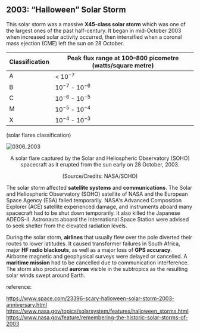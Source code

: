 ## 2003: “Halloween” Solar Storm

This solar storm was a massive **X45-class solar storm** which was one of the largest ones of the past half-century.  It began in mid-October 2003 when increased solar activity occurred, then intensified when a coronal mass ejection (CME) left the sun on 28 October.

| Classification | Peak flux range at 100–800 picometre (watts/square metre) |
| -------------- | --------------------------------------------------------- |
| A              | < $10^{-7}$                                               |
| B              | $10^{-7}$ - $10^{-6}$                                     |
| C              | $10^{-6}$ - $10^{-5}$                                     |
| M              | $10^{-5}$ - $10^{-4}$                                     |
| X              | $10^{-4}$ - $10^{-3}$                                     |

(solar flares classification)

![0306_2003](./static/0306_2003.png)

<p align="center">A solar flare captured by the Solar and Heliospheric Observatory (SOHO) spacecraft as it erupted from the sun early on 28 October, 2003.
<p align="center">(Source/Credits: NASA/SOHO)

The solar storm affected **satellite systems** and **communications**.  The Solar and Heliospheric Observatory (SOHO) satellite of NASA and the European Space Agency (ESA) failed temporarily. NASA's Advanced Composition Explorer (ACE) satellite experienced damage, and instruments aboard many spacecraft had to be shut down temporarily.  It also killed the Japanese ADEOS-II. Astronauts aboard the International Space Station were advised to seek shelter from the elevated radiation levels. 

During the solar storm, **airlines** that usually flew over the pole diverted their routes to lower latitudes. It caused transformer failures in South Africa, major **HF radio blackouts**, as well as a major loss of **GPS accuracy**. Airborne magnetic and geophysical surveys were delayed or cancelled. A **maritime mission** had to be cancelled due to communication interference.  The storm also produced **auroras** visible in the subtropics as the resulting solar winds swept around Earth.

reference:

<https://www.space.com/23396-scary-halloween-solar-storm-2003-anniversary.html>
<https://www.nasa.gov/topics/solarsystem/features/halloween_storms.html>
<https://www.nasa.gov/feature/remembering-the-historic-solar-storms-of-2003>
